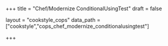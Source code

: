+++
title = "Chef/Modernize ConditionalUsingTest"
draft = false

layout = "cookstyle_cops"
data_path = ["cookstyle","cops_chef_modernize_conditionalusingtest"]

+++

<!-- The content of this page is automatically generated from the
cops_chef_modernize_conditionalusingtest.yml file in github.com/chef/cookstyle/blob/master/docs-chef-io/data/cookstyle/. -->
